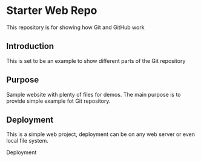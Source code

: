 # Starter Web Repo

This repository is for showing how Git and GitHub work

## Introduction

This is set to be an example to show different parts of the Git repository

## Purpose

Sample website with plenty of files for demos. The main purpose is to provide simple example fot Git repository.

## Deployment

This is a simple web project, deployment can be on any web server or even local file system.

Deployment
